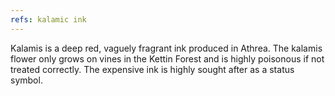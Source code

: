 ```yaml
---
refs: kalamic ink
---
```


Kalamis is a deep red, vaguely fragrant ink produced in Athrea. The kalamis flower only grows on vines in the Kettin Forest and is highly poisonous if not treated correctly. The expensive ink is highly sought after as a status symbol.
